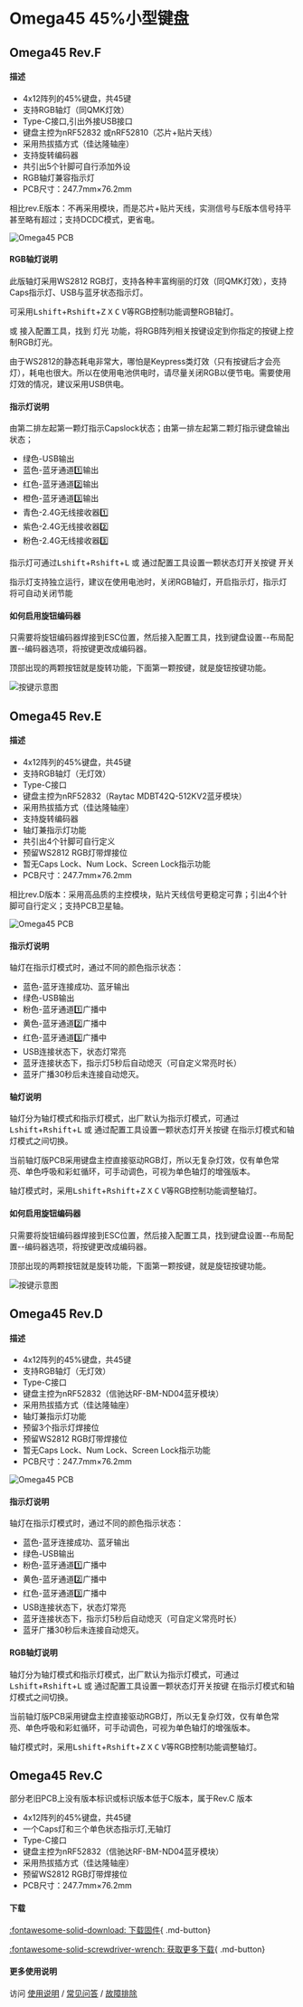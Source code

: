 Omega45 45%小型键盘
=====================

Omega45 Rev.F
-----------------

#### 描述

- 4x12阵列的45%键盘，共45键
- 支持RGB轴灯（同QMK灯效）
- Type-C接口,引出外接USB接口
- 键盘主控为nRF52832 或nRF52810（芯片+贴片天线）
- 采用热拔插方式（佳达隆轴座）
- 支持旋转编码器
- 共引出5个针脚可自行添加外设
- RGB轴灯兼容指示灯
- PCB尺寸：247.7mm×76.2mm

相比rev.E版本：不再采用模块，而是芯片+贴片天线，实测信号与E版本信号持平甚至略有超过；支持DCDC模式，更省电。

![](../img/omega45.rev.F.jpg "Omega45 PCB")

#### RGB轴灯说明

此版轴灯采用WS2812 RGB灯，支持各种丰富绚丽的灯效（同QMK灯效），支持Caps指示灯、USB与蓝牙状态指示灯。

可采用<kbd>Lshift</kbd>+<kbd>Rshift</kbd>+<kbd>Z</kbd> <kbd>X</kbd> <kbd>C</kbd> <kbd>V</kbd>等RGB控制功能调整RGB轴灯。

或 接入配置工具，找到 灯光 功能，将RGB阵列相关按键设定到你指定的按键上控制RGB灯光。

由于WS2812的静态耗电非常大，哪怕是Keypress类灯效（只有按键后才会亮灯），耗电也很大。所以在使用电池供电时，请尽量关闭RGB以便节电。需要使用灯效的情况，建议采用USB供电。

#### 指示灯说明

由第二排左起第一颗灯指示Capslock状态；由第一排左起第二颗灯指示键盘输出状态；

- 绿色-USB输出
- 蓝色-蓝牙通道1️⃣输出
- 红色-蓝牙通道2️⃣输出
- 橙色-蓝牙通道3️⃣输出
- 青色-2.4G无线接收器1️⃣
- 紫色-2.4G无线接收器2️⃣
- 粉色-2.4G无线接收器3️⃣

指示灯可通过<kbd>Lshift</kbd>+<kbd>Rshift</kbd>+<kbd>L</kbd> 或 通过配置工具设置一颗<kbd>状态灯开关</kbd>按键 开关

指示灯支持独立运行，建议在使用电池时，关闭RGB轴灯，开启指示灯，指示灯将可自动关闭节能

#### 如何启用旋钮编码器

只需要将旋钮编码器焊接到ESC位置，然后接入配置工具，找到键盘设置--布局配置--编码器选项，将按键更改成编码器。

顶部出现的两颗按钮就是旋转功能，下面第一颗按键，就是旋钮按键功能。

![](../img/rotary.png "按键示意图")

Omega45 Rev.E
-----------------

#### 描述

- 4x12阵列的45%键盘，共45键
- 支持RGB轴灯（无灯效）
- Type-C接口
- 键盘主控为nRF52832（Raytac MDBT42Q-512KV2蓝牙模块）
- 采用热拔插方式（佳达隆轴座）
- 支持旋转编码器
- 轴灯兼指示灯功能
- 共引出4个针脚可自行定义
- 预留WS2812 RGB灯带焊接位
- 暂无Caps Lock、Num Lock、Screen Lock指示功能
- PCB尺寸：247.7mm×76.2mm

相比rev.D版本：采用高品质的主控模块，贴片天线信号更稳定可靠；引出4个针脚可自行定义；支持PCB卫星轴。

![](../img/omega45.rev.E.jpg "Omega45 PCB")

#### 指示灯说明

轴灯在指示灯模式时，通过不同的颜色指示状态：

- 蓝色-蓝牙连接成功、蓝牙输出
- 绿色-USB输出
- 粉色-蓝牙通道1️⃣广播中
- 黄色-蓝牙通道2️⃣广播中
- 红色-蓝牙通道3️⃣广播中
- USB连接状态下，状态灯常亮
- 蓝牙连接状态下，指示灯5秒后自动熄灭（可自定义常亮时长）
- 蓝牙广播30秒后未连接自动熄灭。

#### 轴灯说明

轴灯分为轴灯模式和指示灯模式，出厂默认为指示灯模式，可通过<kbd>Lshift</kbd>+<kbd>Rshift</kbd>+<kbd>L</kbd> 或 通过配置工具设置一颗<kbd>状态灯开关</kbd>按键  在指示灯模式和轴灯模式之间切换。

当前轴灯版PCB采用键盘主控直接驱动RGB灯，所以无复杂灯效，仅有单色常亮、单色呼吸和彩虹循环，可手动调色，可视为单色轴灯的增强版本。

轴灯模式时，采用<kbd>Lshift</kbd>+<kbd>Rshift</kbd>+<kbd>Z</kbd> <kbd>X</kbd> <kbd>C</kbd> <kbd>V</kbd>等RGB控制功能调整轴灯。

#### 如何启用旋钮编码器

只需要将旋钮编码器焊接到ESC位置，然后接入配置工具，找到键盘设置--布局配置--编码器选项，将按键更改成编码器。

顶部出现的两颗按钮就是旋转功能，下面第一颗按键，就是旋钮按键功能。

![](../img/rotary.png "按键示意图")

Omega45 Rev.D
------------


#### 描述

- 4x12阵列的45%键盘，共45键
- 支持RGB轴灯（无灯效）
- Type-C接口
- 键盘主控为nRF52832（信驰达RF-BM-ND04蓝牙模块）
- 采用热拔插方式（佳达隆轴座）
- 轴灯兼指示灯功能
- 预留3个指示灯焊接位
- 预留WS2812 RGB灯带焊接位
- 暂无Caps Lock、Num Lock、Screen Lock指示功能
- PCB尺寸：247.7mm×76.2mm

![](../img/omega45.jpg "Omega45 PCB")

#### 指示灯说明

轴灯在指示灯模式时，通过不同的颜色指示状态：

- 蓝色-蓝牙连接成功、蓝牙输出
- 绿色-USB输出
- 粉色-蓝牙通道1️⃣广播中
- 黄色-蓝牙通道2️⃣广播中
- 红色-蓝牙通道3️⃣广播中
- USB连接状态下，状态灯常亮
- 蓝牙连接状态下，指示灯5秒后自动熄灭（可自定义常亮时长）
- 蓝牙广播30秒后未连接自动熄灭。

#### RGB轴灯说明

轴灯分为轴灯模式和指示灯模式，出厂默认为指示灯模式，可通过<kbd>Lshift</kbd>+<kbd>Rshift</kbd>+<kbd>L</kbd> 或 通过配置工具设置一颗<kbd>状态灯开关</kbd>按键  在指示灯模式和轴灯模式之间切换。

当前轴灯版PCB采用键盘主控直接驱动RGB灯，所以无复杂灯效，仅有单色常亮、单色呼吸和彩虹循环，可手动调色，可视为单色轴灯的增强版本。

轴灯模式时，采用<kbd>Lshift</kbd>+<kbd>Rshift</kbd>+<kbd>Z</kbd> <kbd>X</kbd> <kbd>C</kbd> <kbd>V</kbd>等RGB控制功能调整轴灯。

Omega45 Rev.C 
---------

部分老旧PCB上没有版本标识或标识版本低于C版本，属于Rev.C 版本

- 4x12阵列的45%键盘，共45键
- 一个Caps灯和三个单色状态指示灯,无轴灯
- Type-C接口
- 键盘主控为nRF52832（信驰达RF-BM-ND04蓝牙模块）
- 采用热拔插方式（佳达隆轴座）
- 预留WS2812 RGB灯带焊接位
- PCB尺寸：247.7mm×76.2mm

#### 下载

[:fontawesome-solid-download:  下载固件](https://down.glab.online:5550/Glab3.1/){ .md-button}

[:fontawesome-solid-screwdriver-wrench:  获取更多下载](../down/download.md){ .md-button}

#### 更多使用说明

访问 [使用说明](../../manual) / [常见问答](../../faq) / [故障排除](../../trouble)